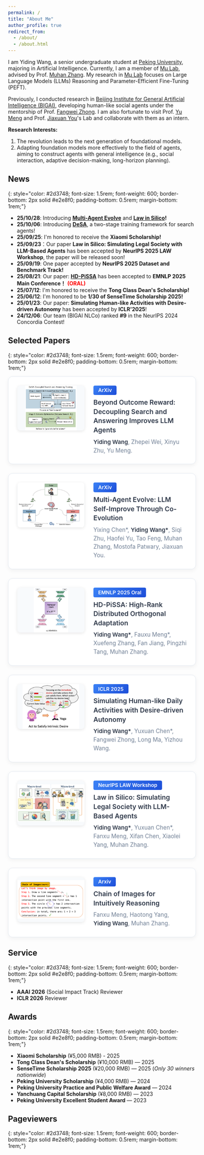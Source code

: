 ```yaml
---
permalink: /
title: "About Me"
author_profile: true
redirect_from: 
  - /about/
  - /about.html
---
```


I am Yiding Wang, a senior undergraduate student at [Peking University](https://www.pku.edu.cn/), majoring in Artificial Intelligence. Currently, I am a member of [Mμ Lab](http://mulabpku.com/), advised by Prof. [Muhan Zhang](https://muhanzhang.github.io). My research in [Mμ Lab](http://mulabpku.com/) focuses on Large Language Models (LLMs) Reasoning and Parameter-Efficient Fine-Tuning (PEFT). 

Previously, I conducted research in [Beijing Institute for General Artificial Intelligence (BIGAI)](https://eng.bigai.ai/), developing human-like social agents under the mentorship of Prof. [Fangwei Zhong](https://fangweizhong.xyz/). I am also fortunate to visit Prof. [Yu Meng](https://yumeng5.github.io/) and Prof. [Jiaxuan You](https://cs.stanford.edu/~jiaxuan/)'s Lab and collaborate with them as an intern.

**Research Interests:**

1. The revolution leads to the next generation of foundational models.
2. Adapting foundation models more effectively to the field of agents, aiming to construct agents with general intelligence (e.g., social interaction, adaptive decision-making, long-horizon planning).



## News
{: style="color: #2d3748; font-size: 1.5rem; font-weight: 600; border-bottom: 2px solid #e2e8f0; padding-bottom: 0.5rem; margin-bottom: 1rem;"}

- **25/10/28**: Introducing **[Multi-Agent Evolve](https://arxiv.org/pdf/2510.23595)** and **[Law in Silico](https://arxiv.org/pdf/2510.24442)!**
- **25/10/06**: Introducing **[DeSA](https://github.com/yiding-w/DeSA)**, a two-stage training framework for search agents!  
- **25/09/25**: I'm honored to receive the **Xiaomi Scholarship!**
- **25/09/23**：Our paper **Law in Silico: Simulating Legal Society with LLM-Based Agents** has been accepted by **NeurIPS 2025 LAW Workshop**, the paper will be released soon!
- **25/09/19**: One paper accepted by **NeurIPS 2025 Dataset and Benchmark Track!**
- **25/08/21**: Our paper: **[HD-PiSSA](https://arxiv.org/abs/2505.18777)** has been accepted to **EMNLP 2025 Main Conference！** <span style="color: red; font-weight: bold;">(ORAL)</span>
- **25/07/12**: I'm honored to receive the **Tong Class Dean's Scholarship!**
- **25/06/12**: I'm honored to be **1/30 of SenseTime Scholarship 2025!**
- **25/01/23**: Our paper: **Simulating Human-like Activities with Desire-driven Autonomy** has been accepted by **ICLR'2025**!
- **24/12/06**: Our team (BIGAI NLCo) ranked **#9** in the NeurIPS 2024 Concordia Contest!

## Selected Papers
{: style="color: #2d3748; font-size: 1.5rem; font-weight: 600; border-bottom: 2px solid #e2e8f0; padding-bottom: 0.5rem; margin-bottom: 1rem;"}

<div style="display: flex; align-items: flex-start; background: #ffffff; border: 1px solid #e2e8f0; border-radius: 12px; padding: 1.5rem; margin-bottom: 1.5rem; box-shadow: 0 4px 12px rgba(0, 0, 0, 0.05); flex-direction: row;">
  <img src="images/DeSA" alt="DeSA" style="width: 180px; height: 120px; object-fit: contain; border-radius: 8px; margin-right: 1.5rem; box-shadow: 0 2px 8px rgba(0, 0, 0, 0.1); flex-shrink: 0; background: #f8fafc;" />
  <div style="flex: 1; min-width: 0;">
    <span style="display: inline-block; background: linear-gradient(135deg, #3b82f6 0%, #1d4ed8 100%); color: white; padding: 0.3rem 0.8rem; border-radius: 4px; font-size: 0.85rem; font-weight: 600; margin-bottom: 0.5rem;">ArXiv</span>
    <br>
    <a href="https://arxiv.org/abs/2510.04695" style="font-size: 1.1rem; font-weight: 600; color: #2d3748; text-decoration: none; line-height: 1.4; display: block; margin-bottom: 0.5rem;">Beyond Outcome Reward: Decoupling Search and Answering Improves LLM Agents</a>
    <div style="color: #718096; font-size: 0.95rem; line-height: 1.5;">
      <strong style="color: #2d3748; font-weight: 600;">Yiding Wang</strong>, Zhepei Wei, Xinyu Zhu, Yu Meng.
    </div>
  </div>
</div>

<div style="display: flex; align-items: flex-start; background: #ffffff; border: 1px solid #e2e8f0; border-radius: 12px; padding: 1.5rem; margin-bottom: 1.5rem; box-shadow: 0 4px 12px rgba(0, 0, 0, 0.05); flex-direction: row;">
  <img src="images/MAE" alt="MAE" style="width: 180px; height: 120px; object-fit: contain; border-radius: 8px; margin-right: 1.5rem; box-shadow: 0 2px 8px rgba(0, 0, 0, 0.1); flex-shrink: 0; background: #f8fafc;" />
  <div style="flex: 1; min-width: 0;">
    <span style="display: inline-block; background: linear-gradient(135deg, #3b82f6 0%, #1d4ed8 100%); color: white; padding: 0.3rem 0.8rem; border-radius: 4px; font-size: 0.85rem; font-weight: 600; margin-bottom: 0.5rem;">ArXiv</span>
    <br>
    <a href="https://arxiv.org/pdf/2510.23595" style="font-size: 1.1rem; font-weight: 600; color: #2d3748; text-decoration: none; line-height: 1.4; display: block; margin-bottom: 0.5rem;">Multi-Agent Evolve: LLM Self-Improve Through Co-Evolution</a>
    <div style="color: #718096; font-size: 0.95rem; line-height: 1.5;">
      Yixing Chen*, <strong style="color: #2d3748; font-weight: 600;">Yiding Wang*</strong>, Siqi Zhu, Haofei Yu, Tao Feng, Muhan Zhang, Mostofa Patwary, Jiaxuan You.
    </div>
  </div>
</div>

<div style="display: flex; align-items: flex-start; background: #ffffff; border: 1px solid #e2e8f0; border-radius: 12px; padding: 1.5rem; margin-bottom: 1.5rem; box-shadow: 0 4px 12px rgba(0, 0, 0, 0.05); flex-direction: row;">
  <img src="images/HD-PiSSA" alt="HD-PiSSA" style="width: 180px; height: 120px; object-fit: contain; border-radius: 8px; margin-right: 1.5rem; box-shadow: 0 2px 8px rgba(0, 0, 0, 0.1); flex-shrink: 0; background: #f8fafc;" />
  <div style="flex: 1; min-width: 0;">
    <span style="display: inline-block; background: linear-gradient(135deg, #3b82f6 0%, #1d4ed8 100%); color: white; padding: 0.3rem 0.8rem; border-radius: 4px; font-size: 0.85rem; font-weight: 600; margin-bottom: 0.5rem;">EMNLP 2025 Oral</span>
    <br>
    <a href="https://arxiv.org/abs/2505.18777" style="font-size: 1.1rem; font-weight: 600; color: #2d3748; text-decoration: none; line-height: 1.4; display: block; margin-bottom: 0.5rem;">HD-PiSSA: High-Rank Distributed Orthogonal Adaptation</a>
    <div style="color: #718096; font-size: 0.95rem; line-height: 1.5;">
      <strong style="color: #2d3748; font-weight: 600;">Yiding Wang*</strong>, Fauxu Meng*, Xuefeng Zhang, Fan Jiang, Pingzhi Tang, Muhan Zhang.
    </div>
  </div>
</div>

<div style="display: flex; align-items: flex-start; background: #ffffff; border: 1px solid #e2e8f0; border-radius: 12px; padding: 1.5rem; margin-bottom: 1.5rem; box-shadow: 0 4px 12px rgba(0, 0, 0, 0.05); flex-direction: row;">
  <img src="images/D2A" alt="D2A" style="width: 180px; height: 120px; object-fit: contain; border-radius: 8px; margin-right: 1.5rem; box-shadow: 0 2px 8px rgba(0, 0, 0, 0.1); flex-shrink: 0; background: #f8fafc;" />
  <div style="flex: 1; min-width: 0;">
    <span style="display: inline-block; background: linear-gradient(135deg, #3b82f6 0%, #1d4ed8 100%); color: white; padding: 0.3rem 0.8rem; border-radius: 4px; font-size: 0.85rem; font-weight: 600; margin-bottom: 0.5rem;">ICLR 2025</span>
    <br>
    <a href="https://arxiv.org/abs/2412.06435" style="font-size: 1.1rem; font-weight: 600; color: #2d3748; text-decoration: none; line-height: 1.4; display: block; margin-bottom: 0.5rem;">Simulating Human-like Daily Activities with Desire-driven Autonomy</a>
    <div style="color: #718096; font-size: 0.95rem; line-height: 1.5;">
      <strong style="color: #2d3748; font-weight: 600;">Yiding Wang*</strong>, Yuxuan Chen*, Fangwei Zhong, Long Ma, Yizhou Wang.
    </div>
  </div>
</div>

<div style="display: flex; align-items: flex-start; background: #ffffff; border: 1px solid #e2e8f0; border-radius: 12px; padding: 1.5rem; margin-bottom: 1.5rem; box-shadow: 0 4px 12px rgba(0, 0, 0, 0.05); flex-direction: row;">
  <img src="images/LawinSilico" alt="Law in Silico" style="width: 180px; height: 120px; object-fit: contain; border-radius: 8px; margin-right: 1.5rem; box-shadow: 0 2px 8px rgba(0, 0, 0, 0.1); flex-shrink: 0; background: #f8fafc;" />
  <div style="flex: 1; min-width: 0;">
    <span style="display: inline-block; background: linear-gradient(135deg, #3b82f6 0%, #1d4ed8 100%); color: white; padding: 0.3rem 0.8rem; border-radius: 4px; font-size: 0.85rem; font-weight: 600; margin-bottom: 0.5rem;">NeurIPS LAW Workshop</span>
    <br>
    <a href="https://arxiv.org/pdf/2510.24442" style="font-size: 1.1rem; font-weight: 600; color: #2d3748; text-decoration: none; line-height: 1.4; display: block; margin-bottom: 0.5rem;">Law in Silico: Simulating Legal Society with LLM-Based Agents</a>
    <div style="color: #718096; font-size: 0.95rem; line-height: 1.5;">
      <strong style="color: #2d3748; font-weight: 600;">Yiding Wang*</strong>, Yuxuan Chen*, Fanxu Meng, Xifan Chen, Xiaolei Yang, Muhan Zhang.
    </div>
  </div>
</div>

<div style="display: flex; align-items: flex-start; background: #ffffff; border: 1px solid #e2e8f0; border-radius: 12px; padding: 1.5rem; margin-bottom: 1.5rem; box-shadow: 0 4px 12px rgba(0, 0, 0, 0.05); flex-direction: row;">
  <img src="images/CoI" alt="CoI" style="width: 180px; height: 120px; object-fit: contain; border-radius: 8px; margin-right: 1.5rem; box-shadow: 0 2px 8px rgba(0, 0, 0, 0.1); flex-shrink: 0; background: #f8fafc;" />
  <div style="flex: 1; min-width: 0;">
    <span style="display: inline-block; background: linear-gradient(135deg, #3b82f6 0%, #1d4ed8 100%); color: white; padding: 0.3rem 0.8rem; border-radius: 4px; font-size: 0.85rem; font-weight: 600; margin-bottom: 0.5rem;">Arxiv</span>
    <br>
    <a href="https://arxiv.org/abs/2311.09241" style="font-size: 1.1rem; font-weight: 600; color: #2d3748; text-decoration: none; line-height: 1.4; display: block; margin-bottom: 0.5rem;">Chain of Images for Intuitively Reasoning</a>
    <div style="color: #718096; font-size: 0.95rem; line-height: 1.5;">
      Fanxu Meng, Haotong Yang, <strong style="color: #2d3748; font-weight: 600;">Yiding Wang</strong>, Muhan Zhang.
    </div>
  </div>
</div>

<style>
@media (max-width: 768px) {
  div[style*="display: flex"] {
    flex-direction: column !important;
    text-align: center;
  }
  
  div[style*="display: flex"] img {
    width: 100% !important;
    max-width: 300px !important;
    height: 200px !important;
    margin-right: 0 !important;
    margin-bottom: 1rem !important;
    object-fit: contain !important;
    background: #f8fafc !important;
  }
}
</style>

## Service
{: style="color: #2d3748; font-size: 1.5rem; font-weight: 600; border-bottom: 2px solid #e2e8f0; padding-bottom: 0.5rem; margin-bottom: 1rem;"}

- **AAAI 2026** (Social Impact Track) Reviewer
- **ICLR 2026** Reviewer

## Awards
{: style="color: #2d3748; font-size: 1.5rem; font-weight: 600; border-bottom: 2px solid #e2e8f0; padding-bottom: 0.5rem; margin-bottom: 1rem;"}

- **Xiaomi Scholarship** (¥5,000 RMB) - 2025
- **Tong Class Dean's Scholarship** (¥10,000 RMB) — 2025
- **SenseTime Scholarship 2025** (¥20,000 RMB) — 2025 (*Only 30 winners nationwide*)
- **Peking University Scholarship** (¥4,000 RMB) — 2024
- **Peking University Practice and Public Welfare Award** — 2024
- **Yanchuang Capital Scholarship** (¥8,000 RMB) — 2023
- **Peking University Excellent Student Award** — 2023  

## Pageviewers
{: style="color: #2d3748; font-size: 1.5rem; font-weight: 600; border-bottom: 2px solid #e2e8f0; padding-bottom: 0.5rem; margin-bottom: 1rem;"}

<script type='text/javascript' id='clustrmaps' src='//cdn.clustrmaps.com/map_v2.js?cl=ffffff&w=a&t=n&d=S3JmU8wqe9acM-xW-8iu3oxHh3lnUsFDYmt_GLx3rFU&co=2d98ad&cmo=d8872d&cmn=fce780'></script>



